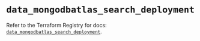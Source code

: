 # `data_mongodbatlas_search_deployment`

Refer to the Terraform Registry for docs: [`data_mongodbatlas_search_deployment`](https://registry.terraform.io/providers/mongodb/mongodbatlas/1.39.0/docs/data-sources/search_deployment).
